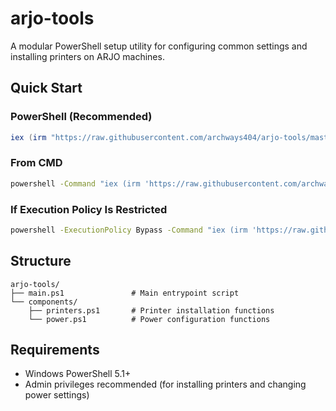 # arjo-tools

A modular PowerShell setup utility for configuring common settings and installing printers on ARJO machines.

## Quick Start

### PowerShell (Recommended)
```powershell
iex (irm "https://raw.githubusercontent.com/archways404/arjo-tools/master/main.ps1")
```

### From CMD
```cmd
powershell -Command "iex (irm 'https://raw.githubusercontent.com/archways404/arjo-tools/master/main.ps1')"
```

### If Execution Policy Is Restricted
```cmd
powershell -ExecutionPolicy Bypass -Command "iex (irm 'https://raw.githubusercontent.com/archways404/arjo-tools/master/main.ps1')"
```

## Structure

```
arjo-tools/
├── main.ps1               # Main entrypoint script
└── components/
    ├── printers.ps1       # Printer installation functions
    └── power.ps1          # Power configuration functions
```

## Requirements

- Windows PowerShell 5.1+
- Admin privileges recommended (for installing printers and changing power settings)

